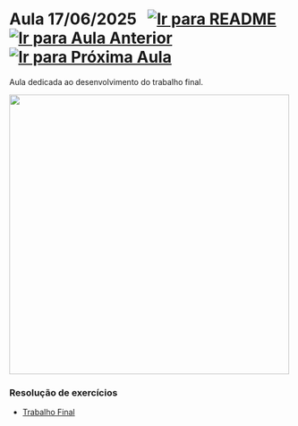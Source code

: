 # Aula 17/06/2025 &nbsp; [![Ir para README](https://img.shields.io/badge/Indice-Verde?style=for-the-badge)](../README.md#indice) &nbsp; [![Ir para Aula Anterior](https://img.shields.io/badge/Anterior-Aula%2014-007ACC?style=for-the-badge)](../aulas/16-06-2025.md) [![Ir para Próxima Aula](https://img.shields.io/badge/Próxima-Aula%2015-007ACC?style=for-the-badge)](../aulas/18-06-2025.md)

<p>
Aula dedicada ao desenvolvimento do trabalho final.
</p>


<img src="https://github.com/user-attachments/assets/cd8080be-a998-4227-9958-b336e5ab7902" width="500" />


### Resolução de exercícios

- [Trabalho Final](../fichas/trabalho_final.pdf)

